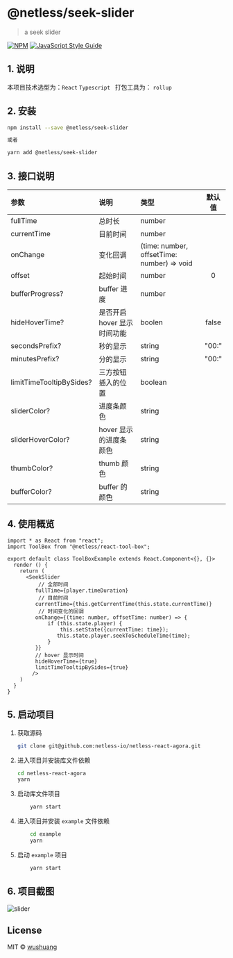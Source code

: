 # @netless/seek-slider

> a seek slider

[![NPM](https://img.shields.io/npm/v/@netless/seek-slider.svg)](https://www.npmjs.com/package/@netless/seek-slider) [![JavaScript Style Guide](https://img.shields.io/badge/code_style-standard-brightgreen.svg)](https://standardjs.com)



## 1. 说明

本项目技术选型为：`React` `Typescript `
打包工具为： `rollup`  



## 2. 安装

```bash
npm install --save @netless/seek-slider

或者

yarn add @netless/seek-slider
```



## 3. 接口说明

| 参数                       | 说明               | 类型                                         | 默认值 |
| :------------------------- | :----------------- | :------------------------------------------- | :----: |
| fullTime                | 总时长    | number                                  |        |
| currentTime             | 目前时间 | number |        |
| onChange | 变化回调 | (time: number, offsetTime: number) => void |        |
| offset | 起始时间 | number | 0 |
| bufferProgress? | buffer 进度 | number          |        |
| hideHoverTime? | 是否开启 hover 显示时间功能 | boolen         | false |
| secondsPrefix? | 秒的显示 | string         | "00:" |
| minutesPrefix? | 分的显示 | string          | "00:" |
| limitTimeTooltipBySides? | 三方按钮插入的位置 | boolean         |        |
| sliderColor? | 进度条颜色 | string          |        |
| sliderHoverColor? | hover 显示的进度条颜色 | string          |        |
| thumbColor? | thumb 颜色 | string          |        |
| bufferColor? | buffer 的颜色 | string          |        |



## 4. 使用概览

```tsx
import * as React from "react";
import ToolBox from "@netless/react-tool-box";

export default class ToolBoxExample extends React.Component<{}, {}> 
  render () {
    return (
      <SeekSlider
          // 全部时间
         fullTime={player.timeDuration}
          // 目前时间
         currentTime={this.getCurrentTime(this.state.currentTime)}
          // 时间变化的回调
         onChange={(time: number, offsetTime: number) => {
             if (this.state.player) {
                 this.setState({currentTime: time});
                this.state.player.seekToScheduleTime(time);
             }
         }}
         // hover 显示时间
         hideHoverTime={true}
         limitTimeTooltipBySides={true}
        />
    )
  }
}
```

## 5. 启动项目

1. 获取源码

    ```bash
    git clone git@github.com:netless-io/netless-react-agora.git
    ```

2. 进入项目并安装库文件依赖

    ```bash
    cd netless-react-agora
    yarn
    ```

3. 启动库文件项目

    ```bash
        yarn start
    ```

4. 进入项目并安装 `example` 文件依赖

    ```bash
        cd example
        yarn
    ```

5. 启动 `example` 项目

    ```bash
        yarn start
    ```

## 6. 项目截图

![slider](https://ohuuyffq2.qnssl.com/WeChat9c5904e21b183e907841753055f7d650.png)

## License

MIT © [wushuang](https://github.com/wushuang)

